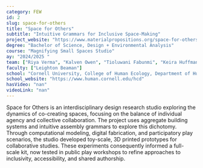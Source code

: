 ```yaml
---
category: FEW
id: 2
slug: space-for-others
title: "Space for Others"
subtitle: "Intuitive Grammars for Inclusive Space-Making"
project_website: "https://www.materialpropositions.org/space-for-others"
degree: "Bachelor of Science, Design + Environmental Analysis"
course: "Magnifying Small Spaces Studio"
ay: "2024/2025 "
team: ["Riya Verma", "Kalven Owen", "Tioluwani Fabunmi", "Keira Huffman", "Andrea Porubcin", "Iason Diogenous", "Chloe Jung", "Alice Huiwen Ho"]
faculty: ["Leighton Beaman"]
school: "Cornell University, College of Human Ecology, Department of Human Centered Design, Ithaca, NY, United States of America"
school_website: "https://www.human.cornell.edu/hcd"
hasVideo: "nan"
videoLink: "nan"
---
```


Space for Others is an interdisciplinary design research studio exploring the dynamics of co-creating spaces, focusing on the balance of individual agency and collective collaboration. The project uses aggregate building systems and intuitive assembly grammars to explore this dichotomy. Through computational modeling, digital fabrication, and participatory play scenarios, the studio developed toy-scale, 3D printed prototypes for collaborative studies. These experiments consequently informed a full-scale kit, now tested in public play workshops to refine approaches to inclusivity, accessibility, and shared authorship.
